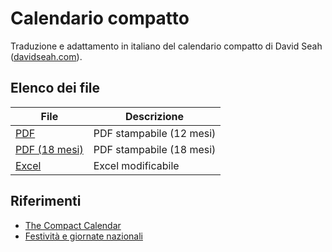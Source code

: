 # Calendario compatto

Traduzione e adattamento in italiano del calendario compatto di David Seah ([davidseah.com](https://davidseah.com)).

## Elenco dei file

| File                              | Descrizione              |
|-----------------------------------|--------------------------|
|[PDF][cal12m]                      | PDF stampabile (12 mesi) |
|[PDF (18 mesi)][cal18m]            | PDF stampabile (18 mesi) |
|[Excel](./CalendarioCompatto.xlsx) | Excel modificabile       |


## Riferimenti

- [The Compact Calendar](https://davidseah.com/node/compact-calendar/)
- [Festività e giornate nazionali](https://presidenza.governo.it/ufficio_cerimoniale/cerimoniale/giornate.html)


[//]: # (assets)

  [cal12m]: <https://github.com/rafftre/calendariocompatto/releases/latest/download/CalendarioCompatto.pdf>
  [cal18m]: <https://github.com/rafftre/calendariocompatto/releases/latest/download/CalendarioCompatto-18mesi.pdf>
